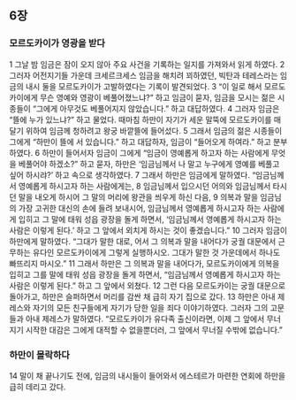 ## 6장
### 모르도카이가 영광을 받다
1 그날 밤 임금은 잠이 오지 않아 주요 사건을 기록하는 일지를 가져와서 읽게 하였다.
2 그러자 어전지기들 가운데 크세르크세스 임금을 해치려 꾀하였던, 빅탄과 테레스라는 임금의 내시 둘을 모르도카이가 고발하였다는 기록이 발견되었다.
3 “이 일로 해서 모르도카이에게 무슨 영예와 영광이 베풀어졌느냐?” 하고 임금이 묻자, 임금을 모시는 젊은 시종들이 “그에게 아무것도 베풀어지지 않았습니다.” 하고 대답하였다.
4 그러자 임금은 “뜰에 누가 있느냐?” 하고 물었다. 때마침 하만이 자기가 세운 말뚝에 모르도카이를 매달기 위하여 임금께 청하려고 왕궁 바깥뜰에 들어섰다.
5 그래서 임금의 젊은 시종들이 그에게 “하만이 뜰에 서 있습니다.” 하고 대답하자, 임금이 “들어오게 하여라.” 하고 분부하였다.
6 하만이 들어서자 임금이 그에게 “임금이 영예롭게 하고자 하는 사람에게 무엇을 베풀어야 하겠소?” 하고 묻자, 하만은 ‘임금님께서 나 말고 누구에게 영예를 베풀고 싶어 하시랴?’ 하고 속으로 생각하였다.
7 그래서 하만은 임금에게 말하였다. “임금님께서 영예롭게 하시고자 하는 사람에게는,
8 임금님께서 입으시던 어의와 임금님께서 타시던 말을 내오게 하시어 그 말의 머리에 왕관을 씌우게 하신 다음,
9 의복과 말을 임금님의 가장 고귀한 대신의 손에 들려 보내시어, 임금님께서 영예롭게 하시고자 하는 사람에게 입히고 그 말에 태워 성읍 광장을 돌게 하면서, ‘임금님께서 영예롭게 하시고자 하는 사람은 이렇게 된다.’ 하고 그 앞에서 외치게 하시는 것이 좋겠습니다.”
10 그러자 임금이 하만에게 말하였다. “그대가 말한 대로, 어서 그 의복과 말을 내어다가 궁궐 대문에서 근무하는 유다인 모르도카이에게 그렇게 실행하시오. 그대가 말한 것 가운데에서 하나도 빠뜨리지 마시오.”
11 그래서 하만은 그 의복과 말을 내어다가, 모르도카이에게 의복을 입히고 그를 말에 태워 성읍 광장을 돌게 하면서, “임금님께서 영예롭게 하시고자 하는 사람은 이렇게 된다.” 하고 그 앞에서 외쳤다.
12 그런 다음 모르도카이는 궁궐 대문으로 돌아가고, 하만은 슬퍼하면서 머리를 감싼 채 급히 자기 집으로 갔다.
13 하만은 아내 제레스와 자기의 모든 친구들에게 자기가 당한 일을 죄다 이야기하였다. 그러자 그의 고문들과 아내 제레스가 말하였다. “모르도카이가 유다족 출신이라면, 이제 그 앞에서 무너지기 시작한 대감은 그에게 대적할 수 없을뿐더러, 그 앞에서 무너질 수밖에 없습니다.”
### 하만이 몰락하다
14 말이 채 끝나기도 전에, 임금의 내시들이 들어와서 에스테르가 마련한 연회에 하만을 급히 데리고 갔다.
